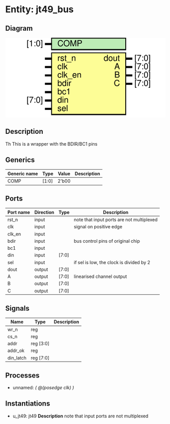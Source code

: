 # Entity: jt49_bus
## Diagram
![Diagram](jt49_bus.svg "Diagram")
## Description
 Th
 This is a wrapper with the BDIR/BC1 pins    
 
## Generics
| Generic name | Type  | Value | Description |
| ------------ | ----- | ----- | ----------- |
| COMP         | [1:0] | 2'b00 |             |
## Ports
| Port name | Direction | Type  | Description                               |
| --------- | --------- | ----- | ----------------------------------------- |
| rst_n     | input     |       | note that input ports are not multiplexed |
| clk       | input     |       | signal on positive edge                   |
| clk_en    | input     |       |                                           |
| bdir      | input     |       | bus control pins of original chip         |
| bc1       | input     |       |                                           |
| din       | input     | [7:0] |                                           |
| sel       | input     |       | if sel is low, the clock is divided by 2  |
| dout      | output    | [7:0] |                                           |
| A         | output    | [7:0] | linearised channel output                 |
| B         | output    | [7:0] |                                           |
| C         | output    | [7:0] |                                           |
## Signals
| Name      | Type      | Description |
| --------- | --------- | ----------- |
| wr_n      | reg       |             |
| cs_n      | reg       |             |
| addr      | reg [3:0] |             |
| addr_ok   | reg       |             |
| din_latch | reg [7:0] |             |
## Processes
- unnamed: _( @(posedge clk) )_

## Instantiations
- u_jt49: jt49
**Description**
note that input ports are not multiplexed

